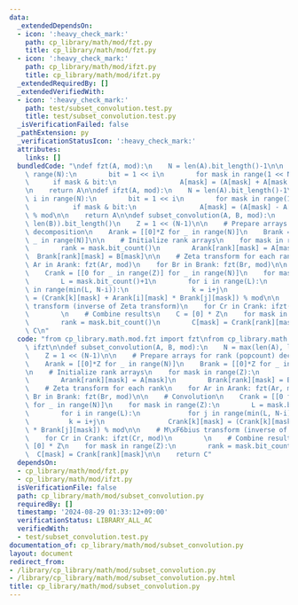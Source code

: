 ```yaml
---
data:
  _extendedDependsOn:
  - icon: ':heavy_check_mark:'
    path: cp_library/math/mod/fzt.py
    title: cp_library/math/mod/fzt.py
  - icon: ':heavy_check_mark:'
    path: cp_library/math/mod/ifzt.py
    title: cp_library/math/mod/ifzt.py
  _extendedRequiredBy: []
  _extendedVerifiedWith:
  - icon: ':heavy_check_mark:'
    path: test/subset_convolution.test.py
    title: test/subset_convolution.test.py
  _isVerificationFailed: false
  _pathExtension: py
  _verificationStatusIcon: ':heavy_check_mark:'
  attributes:
    links: []
  bundledCode: "\ndef fzt(A, mod):\n    N = len(A).bit_length()-1\n\n    for i in\
    \ range(N):\n        bit = 1 << i\n        for mask in range(1 << N):\n      \
    \      if mask & bit:\n                A[mask] = (A[mask] + A[mask ^ bit]) % mod\n\
    \n    return A\n\ndef ifzt(A, mod):\n    N = len(A).bit_length()-1\n\n    for\
    \ i in range(N):\n        bit = 1 << i\n        for mask in range(1 << N):\n \
    \           if mask & bit:\n                A[mask] = (A[mask] - A[mask ^ bit])\
    \ % mod\n\n    return A\n\ndef subset_convolution(A, B, mod):\n    N = max(len(A),\
    \ len(B)).bit_length()\n    Z = 1 << (N-1)\n\n    # Prepare arrays for rank (popcount)\
    \ decomposition\n    Arank = [[0]*Z for _ in range(N)]\n    Brank = [[0]*Z for\
    \ _ in range(N)]\n\n    # Initialize rank arrays\n    for mask in range(Z):\n\
    \        rank = mask.bit_count()\n        Arank[rank][mask] = A[mask]\n      \
    \  Brank[rank][mask] = B[mask]\n\n    # Zeta transform for each rank\n    for\
    \ Ar in Arank: fzt(Ar, mod)\n    for Br in Brank: fzt(Br, mod)\n\n    # Convolution\n\
    \    Crank = [[0 for _ in range(Z)] for _ in range(N)]\n    for mask in range(Z):\n\
    \        L = mask.bit_count()+1\n        for i in range(L):\n            for j\
    \ in range(min(L, N-i)):\n                k = i+j\n                Crank[k][mask]\
    \ = (Crank[k][mask] + Arank[i][mask] * Brank[j][mask]) % mod\n\n    # M\xF6bius\
    \ transform (inverse of Zeta transform)\n    for Cr in Crank: ifzt(Cr, mod)\n\
    \        \n    # Combine results\n    C = [0] * Z\n    for mask in range(Z):\n\
    \        rank = mask.bit_count()\n        C[mask] = Crank[rank][mask]\n\n    return\
    \ C\n"
  code: "from cp_library.math.mod.fzt import fzt\nfrom cp_library.math.mod.ifzt import\
    \ ifzt\n\ndef subset_convolution(A, B, mod):\n    N = max(len(A), len(B)).bit_length()\n\
    \    Z = 1 << (N-1)\n\n    # Prepare arrays for rank (popcount) decomposition\n\
    \    Arank = [[0]*Z for _ in range(N)]\n    Brank = [[0]*Z for _ in range(N)]\n\
    \n    # Initialize rank arrays\n    for mask in range(Z):\n        rank = mask.bit_count()\n\
    \        Arank[rank][mask] = A[mask]\n        Brank[rank][mask] = B[mask]\n\n\
    \    # Zeta transform for each rank\n    for Ar in Arank: fzt(Ar, mod)\n    for\
    \ Br in Brank: fzt(Br, mod)\n\n    # Convolution\n    Crank = [[0 for _ in range(Z)]\
    \ for _ in range(N)]\n    for mask in range(Z):\n        L = mask.bit_count()+1\n\
    \        for i in range(L):\n            for j in range(min(L, N-i)):\n      \
    \          k = i+j\n                Crank[k][mask] = (Crank[k][mask] + Arank[i][mask]\
    \ * Brank[j][mask]) % mod\n\n    # M\xF6bius transform (inverse of Zeta transform)\n\
    \    for Cr in Crank: ifzt(Cr, mod)\n        \n    # Combine results\n    C =\
    \ [0] * Z\n    for mask in range(Z):\n        rank = mask.bit_count()\n      \
    \  C[mask] = Crank[rank][mask]\n\n    return C"
  dependsOn:
  - cp_library/math/mod/fzt.py
  - cp_library/math/mod/ifzt.py
  isVerificationFile: false
  path: cp_library/math/mod/subset_convolution.py
  requiredBy: []
  timestamp: '2024-08-29 01:33:12+09:00'
  verificationStatus: LIBRARY_ALL_AC
  verifiedWith:
  - test/subset_convolution.test.py
documentation_of: cp_library/math/mod/subset_convolution.py
layout: document
redirect_from:
- /library/cp_library/math/mod/subset_convolution.py
- /library/cp_library/math/mod/subset_convolution.py.html
title: cp_library/math/mod/subset_convolution.py
---
```


